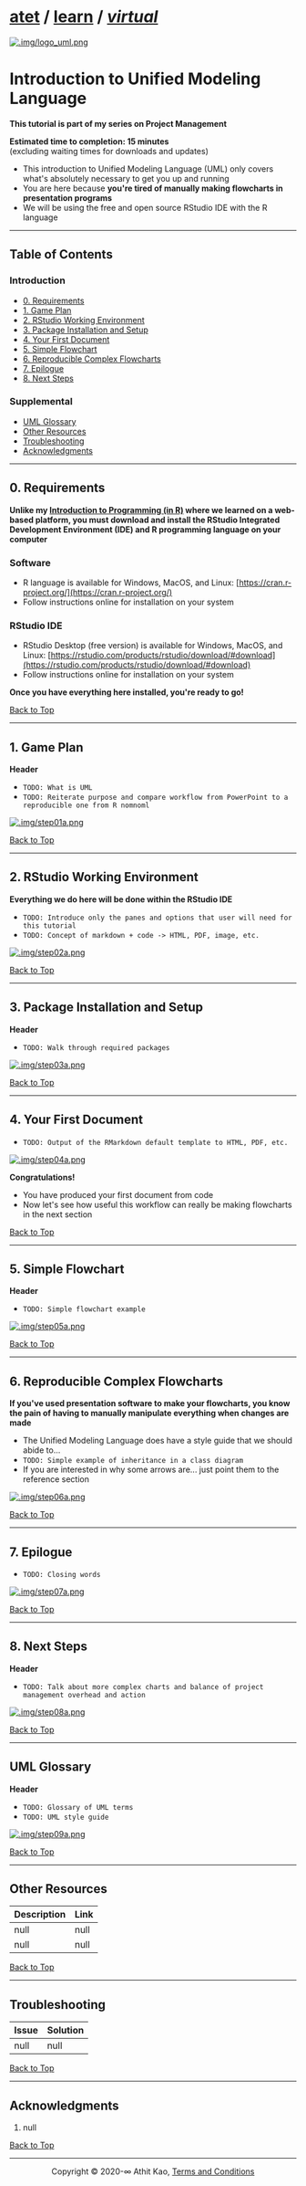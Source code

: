 # [atet](https://github.com/atet) / [learn](https://github.com/atet/learn#atet--learn) / [**_virtual_**](https://github.com/atet/learn/blob/master/virtual/README.md#atet--learn--virtual)

[![.img/logo_uml.png](.img/logo_uml.png)](#nolink)

# Introduction to Unified Modeling Language

**This tutorial is part of my series on Project Management**

**Estimated time to completion: 15 minutes**<br>(excluding waiting times for downloads and updates)

* This introduction to Unified Modeling Language (UML) only covers what's absolutely necessary to get you up and running
* You are here because **you're tired of manually making flowcharts in presentation programs**
* We will be using the free and open source RStudio IDE with the R language

--------------------------------------------------------------------------------------------------

## Table of Contents

### Introduction

* [0. Requirements](#0-requirements)
* [1. Game Plan](#1-game-plan)
* [2. RStudio Working Environment](#2-rstudio-working-environment)
* [3. Package Installation and Setup](#3-package-installation-and-setup)
* [4. Your First Document](#4-your-first-document)
* [5. Simple Flowchart](#5-simple-flowchart)
* [6. Reproducible Complex Flowcharts](#6-reproducible-complex-flowcharts)
* [7. Epilogue](#7-epilogue)
* [8. Next Steps](#8-next-steps)

### Supplemental

* [UML Glossary](#uml-glossary)
* [Other Resources](#other-resources)
* [Troubleshooting](#troubleshooting)
* [Acknowledgments](#acknowledgments)

--------------------------------------------------------------------------------------------------

## 0. Requirements

**Unlike my [Introduction to Programming (in R)](https://github.com/atet/learn/blob/master/programming/README.md#atet--learn--programming) where we learned on a web-based platform, you must download and install the RStudio Integrated Development Environment (IDE) and R programming language on your computer**

### Software

* R language is available for Windows, MacOS, and Linux: [https://cran.r-project.org/](https://cran.r-project.org/)
* Follow instructions online for installation on your system

### RStudio IDE

* RStudio Desktop (free version) is available for Windows, MacOS, and Linux: [https://rstudio.com/products/rstudio/download/#download](https://rstudio.com/products/rstudio/download/#download)
* Follow instructions online for installation on your system

**Once you have everything here installed, you're ready to go!**

[Back to Top](#table-of-contents)

--------------------------------------------------------------------------------------------------

## 1. Game Plan

**Header**

* `TODO: What is UML`
* `TODO: Reiterate purpose and compare workflow from PowerPoint to a reproducible one from R nomnoml`

[![.img/step01a.png](.img/step01a.png)](#nolink)

[Back to Top](#table-of-contents)

--------------------------------------------------------------------------------------------------

## 2. RStudio Working Environment

**Everything we do here will be done within the RStudio IDE**

* `TODO: Introduce only the panes and options that user will need for this tutorial`
* `TODO: Concept of markdown + code -> HTML, PDF, image, etc.`

[![.img/step02a.png](.img/step02a.png)](#nolink)

[Back to Top](#table-of-contents)

--------------------------------------------------------------------------------------------------

## 3. Package Installation and Setup

**Header**

* `TODO: Walk through required packages`

[![.img/step03a.png](.img/step03a.png)](#nolink)

[Back to Top](#table-of-contents)

--------------------------------------------------------------------------------------------------

## 4. Your First Document

* `TODO: Output of the RMarkdown default template to HTML, PDF, etc.`

[![.img/step04a.png](.img/step04a.png)](#nolink)

**Congratulations!**

* You have produced your first document from code
* Now let's see how useful this workflow can really be making flowcharts in the next section

[Back to Top](#table-of-contents)

--------------------------------------------------------------------------------------------------

## 5. Simple Flowchart

**Header**

* `TODO: Simple flowchart example`

[![.img/step05a.png](.img/step05a.png)](#nolink)

[Back to Top](#table-of-contents)

--------------------------------------------------------------------------------------------------

## 6. Reproducible Complex Flowcharts

**If you've used presentation software to make your flowcharts, you know the pain of having to manually manipulate everything when changes are made**

* The Unified Modeling Language does have a style guide that we should abide to...
* `TODO: Simple example of inheritance in a class diagram`
* If you are interested in why some arrows are... just point them to the reference section

[![.img/step06a.png](.img/step06a.png)](#nolink)

[Back to Top](#table-of-contents)

--------------------------------------------------------------------------------------------------

## 7. Epilogue

* `TODO: Closing words`

[![.img/step07a.png](.img/step07a.png)](#nolink)

[Back to Top](#table-of-contents)

--------------------------------------------------------------------------------------------------

## 8. Next Steps

**Header**

* `TODO: Talk about more complex charts and balance of project management overhead and action`

[![.img/step08a.png](.img/step08a.png)](#nolink)

[Back to Top](#table-of-contents)

--------------------------------------------------------------------------------------------------

## UML Glossary

**Header**

* `TODO: Glossary of UML terms`
* `TODO: UML style guide`

[![.img/step09a.png](.img/step09a.png)](#nolink)

[Back to Top](#table-of-contents)

--------------------------------------------------------------------------------------------------

## Other Resources

Description | Link
--- | ---
null | null
null | null

[Back to Top](#table-of-contents)

--------------------------------------------------------------------------------------------------

## Troubleshooting

Issue | Solution
--- | ---
null | null

[Back to Top](#table-of-contents)

--------------------------------------------------------------------------------------------------

## Acknowledgments

1. null

[Back to Top](#table-of-contents)

--------------------------------------------------------------------------------------------------

<p align="center">Copyright © 2020-∞ Athit Kao, <a href="http://www.athitkao.com/tos.html" target="_blank">Terms and Conditions</a></p>